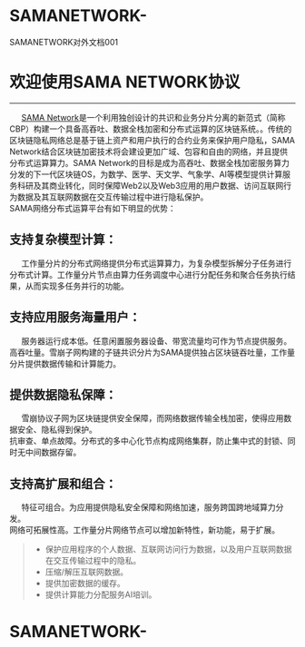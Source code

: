 # SAMANETWORK-
SAMANETWORK对外文档001
# 欢迎使用SAMA NETWORK协议 
------
&emsp;&ensp;[SAMA Network](https://sama.network)是一个利用独创设计的共识和业务分片分离的新范式（简称CBP）构建一个具备高吞吐、数据全栈加密和分布式运算的区块链系统。。传统的区块链隐私网络总是基于链上资产和用户执行的合约业务来保护用户隐私，SAMA Network结合区块链加密技术将会建设更加广域、包容和自由的网络，并且提供分布式运算算力。SAMA Network的目标是成为高吞吐、数据全栈加密服务算力分发的下一代区块链OS，为数学、医学、天文学、气象学、AI等模型提供计算服务科研及其商业转化，同时保障Web2以及Web3应用的用户数据、访问互联网行为数据及其互联网数据在交互传输过程中进行隐私保护。<br>
SAMA网络分布式运算平台有如下明显的优势：
## 支持复杂模型计算：
&emsp;&ensp;工作量分片的分布式网络提供分布式运算算力，为复杂模型拆解分子任务进行分布式计算。工作量分片节点由算力任务调度中心进行分配任务和聚合任务执行结果，从而实现多任务并行的功能。

## 支持应用服务海量用户：
&emsp;&ensp;服务器运行成本低。任意闲置服务器设备、带宽流量均可作为节点提供服务。<br>
高吞吐量。雪崩子网构建的子链共识分片为SAMA提供独占区块链吞吐量，工作量分片提供数据传输和计算能力。

## 提供数据隐私保障：
&emsp;&ensp;雪崩协议子网为区块链提供安全保障，而网络数据传输全栈加密，使得应用数据安全、隐私得到保护。<br>
抗审查、单点故障。分布式的多中心化节点构成网络集群，防止集中式的封锁、同时无中间数据存留。

## 支持高扩展和组合：
&emsp;&ensp;特征可组合。为应用提供隐私安全保障和网络加速，服务跨国跨地域算力分发。<br>
网络可拓展性高。工作量分片网络节点可以增加新特性，新功能，易于扩展。

> * 保护应用程序的个人数据、互联网访问行为数据，以及用户互联网数据在交互传输过程中的隐私。
> * 压缩/解压互联网数据。
> * 提供加密数据的缓存。
> * 提供计算能力分配服务AI培训。

# SAMANETWORK-
